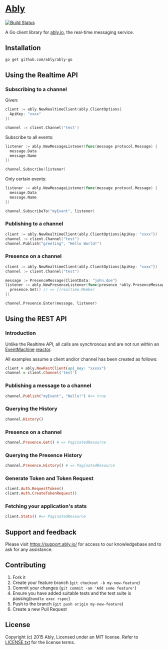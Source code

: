 # [Ably](https://ably.io)

[![Build Status](https://travis-ci.org/ably/ably-go.png)](https://travis-ci.org/ably/ably-go)

A Go client library for [ably.io](https://ably.io), the real-time messaging service.

## Installation

```bash
go get github.com/ably/ably-go
```

## Using the Realtime API

### Subscribing to a channel

Given:

```go
client := ably.NewRealtimeClient(ably.ClientOptions{
  ApiKey: "xxxx"
})

channel := client.Channel('test')
```

Subscribe to all events:

```go
listener := ably.NewMessageListener(func(message protocol.Message) {
  message.Data
  message.Name
})

channel.Subscribe(listener)
```

Only certain events:

```go
listener := ably.NewMessageListener(func(message protocol.Message) {
  message.Data
  message.Name
})

channel.SubscribeTo("myEvent", listener)
```

### Publishing to a channel

```go
client := ably.NewRealtimeClient(ably.ClientOptions{ApiKey: "xxxx"})
channel := client.Channel("test")
channel.Publish("greeting", "Hello World!")
```

### Presence on a channel

```go
client := ably.NewRealtimeClient(ably.ClientOptions{ApiKey: "xxxx"})
channel := client.Channel("test")

message := PresenceMessage{ClientData: "john.doe"}
listener := ably.NewPresenceListener(func(presence *ably.PresenceMessage) {
  presence.Get() // => []realtime.Member
})

channel.Presence.Enter(message, listener)
```

## Using the REST API

### Introduction

Unlike the Realtime API, all calls are synchronous and are not run within an [EventMachine](https://github.com/eventmachine/eventmachine) [reactor](https://github.com/eventmachine/eventmachine/wiki/General-Introduction).

All examples assume a client and/or channel has been created as follows:

```ruby
client = ably.NewRestClient(api_key: "xxxxx")
channel = client.Channel('test')
```

### Publishing a message to a channel

```ruby
channel.Publish("myEvent", "Hello!") #=> true
```

### Querying the History

```ruby
channel.History()
```

### Presence on a channel

```ruby
channel.Presence.Get() # => PaginatedResource
```

### Querying the Presence History

```ruby
channel.Presence.History() # => PaginatedResource
```

### Generate Token and Token Request

```ruby
client.Auth.RequestToken()
client.Auth.CreateTokenRequest()
```

### Fetching your application's stats

```ruby
client.Stats() #=> PaginatedResource
```

## Support and feedback

Please visit https://support.ably.io/ for access to our knowledgebase and to ask for any assistance.

## Contributing

1. Fork it
2. Create your feature branch (`git checkout -b my-new-feature`)
3. Commit your changes (`git commit -am 'Add some feature'`)
4. Ensure you have added suitable tests and the test suite is passing(`bundle exec rspec`)
4. Push to the branch (`git push origin my-new-feature`)
5. Create a new Pull Request

## License

Copyright (c) 2015 Ably, Licensed under an MIT license.  Refer to [LICENSE.txt](LICENSE.txt) for the license terms.
